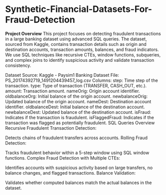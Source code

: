 # Synthetic-Financial-Datasets-For-Fraud-Detection

**Project Overview**
This project focuses on detecting fraudulent transactions in a large banking dataset using advanced SQL queries. The dataset, sourced from Kaggle, contains transaction details such as origin and destination accounts, transaction amounts, balances, and fraud indicators. We use SQL techniques like recursive CTEs, window functions, subqueries, and complex joins to identify suspicious activity and validate transaction consistency.

Dataset
Source: Kaggle - Paysim1 Banking Dataset
File: PS_20174392719_1491204439457_log.csv
Columns:
step: Time step of the transaction.
type: Type of transaction (TRANSFER, CASH_OUT, etc.).
amount: Transaction amount.
nameOrig: Origin account identifier.
oldbalanceOrg: Initial balance of the origin account.
newbalanceOrig: Updated balance of the origin account.
nameDest: Destination account identifier.
oldbalanceDest: Initial balance of the destination account.
newbalanceDest: Updated balance of the destination account.
isFraud: Indicates if the transaction is fraudulent.
isFlaggedFraud: Indicates if the transaction was flagged as potentially fraudulent.
SQL Queries Overview
Recursive Fraudulent Transaction Detection:

Detects chains of fraudulent transfers across accounts.
Rolling Fraud Detection:

Tracks fraudulent behavior within a 5-step window using SQL window functions.
Complex Fraud Detection with Multiple CTEs:

Identifies accounts with suspicious activity based on large transfers, no balance changes, and flagged transactions.
Balance Validation:

Validates whether computed balances match the actual balances in the dataset.
